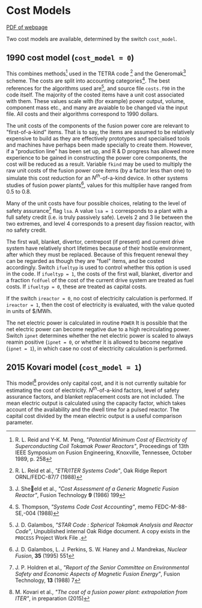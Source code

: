 # Cost Models
[PDF of webpage](../pdf/cost-models.pdf)

Two cost models are available, determined by the switch `cost_model`.

## 1990 cost model (`cost_model = 0`)

This combines methods[^1] used in the TETRA code [^2] and the Generomak[^3] scheme. The costs are split into accounting categories[^4]. The best references for the algorithms used are[^5], and source file `costs.f90` in the code itself. The majority of the costed items have a unit cost associated with them. These values scale with (for example) power output, volume, component mass etc., and many are avaiable to be changed via the input file. All costs and their algorithms correspond to 1990 dollars.

The unit costs of the components of the fusion power core are relevant to "first-of-a-kind" items. That is to say, the items are assumed to be relatively expensive to build as they are effectively prototypes and specialised tools and machines have perhaps been made specially to create them. However, if a "production line" has been set up, and R & D progress has allowed more experience to be gained in constructing the power core components, the cost will be reduced as a result. Variable `fkind` may be used to multiply the raw unit costs of the fusion power core items (by a factor less than one) to simulate this cost reduction for an *N<sup>th</sup>*-of-a-kind device. In other systems studies of fusion power plants[^6], values for this multiplier have ranged from 0.5 to 0.8.

Many of the unit costs have four possible choices, relating to the level of safety assurance[^7] flag `lsa`. A value `lsa = 1` corresponds to a plant with a full safety credit (i.e. is truly passively safe). Levels 2 and 3 lie between the two extremes, and level 4 corresponds to a present day fission reactor, with no safety credit.

The first wall, blanket, divertor, centrepost (if present) and current drive system have relatively short lifetimes because of their hostile environment, after which they must be replaced. Because of this frequent renewal they can be regarded as though they are "fuel" items, and be costed accordingly. Switch `ifueltyp` is used to control whether this option is used in the code. If `ifueltyp = 1`, the costs of the first wall, blanket, divertor and a fraction `fcdfuel` of the cost of the current drive system are treated as fuel costs. If `ifueltyp = 0`, these are treated as capital costs.

If the switch `ireactor = 0`, no cost of electricity calculation is performed. If `ireactor = 1`, then the cost of electricity is evaluated, with the value quoted in units of $/MWh.

The net electric power is calculated in routine `POWER` It is possible that the net electric power can become negative due to a high recirculating power. Switch `ipnet` determines whether the net electric power is scaled to always reamin positive (`ipnet = 0`, or whether it is allowed to become negative (`ipnet = 1`), in which case no cost of electricity calculation is performed.

## 2015 Kovari model (`cost_model = 1`)

This model[^8] provides only capital cost, and it is not currently suitable for estimating the cost of electricity. *N<sup>th</sup>*-of-a-kind factors, level of safety assurance factors, and blanket replacement costs are not included. The mean electric output is calculated using the capacity factor, which takes account of the availability and the dwell time for a pulsed reactor. The capital cost divided by the mean electric output is a useful comparison parameter.

[^1]: R. L. Reid and Y-K. M. Peng, *"Potential Minimum Cost of Electricity of Superconducting Coil Tokamak Power Reactors"*, Proceedings of 13th IEEE Symposium on Fusion Engineering, Knoxville, Tennessee, October 1989, p. 258
[^2]: R. L. Reid et al., *"ETR/ITER Systems Code"*, Oak Ridge Report ORNL/FEDC-87/7 (1988)
[^3]: J. Sheeld et al., *"Cost Assessment of a Generic Magnetic Fusion Reactor"*, Fusion Technology **9** (1986) 199
[^4]: S. Thompson, *"Systems Code Cost Accounting"*, memo FEDC-M-88-SE,-004 (1988)
[^5]: J. D. Galambos, *"STAR Code : Spherical Tokamak Analysis and Reactor Code"*, Unpublished internal Oak Ridge document. A copy exists in the `PROCESS` Project Work File [^9].
[^6]: J. D. Galambos, L. J. Perkins, S. W. Haney and J. Mandrekas, *Nuclear Fusion*, **35** (1995) 551
[^7]: J. P. Holdren et al., *"Report of the Senior Committee on Environmental Safety and Economic Aspects of Magnetic Fusion Energy"*, Fusion Technology, **13** (1988) 7
[^8]: M. Kovari et al., *"The cost of a fusion power plant: extrapolation from ITER"*, in preparation (2015)
[^9]: P. J. Knight, *"PROCESS Reactor Systems Code"*, AEA Fusion Project Work File, F/RS/CIRE5523/PWF (1992)